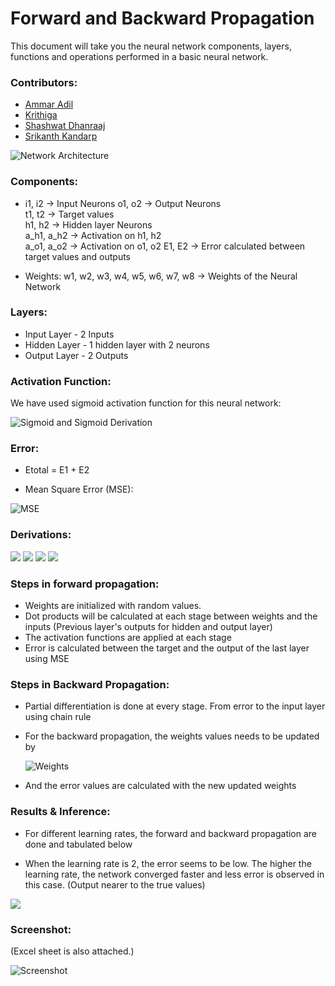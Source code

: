 # Forward and Backward Propagation

This document will take you the neural network components, layers, functions and operations performed in a basic neural network.

### Contributors:
* [Ammar Adil](https://github.com/adilsammar)
* [Krithiga](https://github.com/BottleSpink)
* [Shashwat Dhanraaj](https://github.com/sdhanraaj12)
* [Srikanth Kandarp](https://github.com/Srikanth-Kandarp)

![Network Architecture](./assets/network_arch.png)

### Components:
* i1, i2 -> Input Neurons
   o1, o2 -> Output Neurons  
   t1, t2 -> Target values    
   h1, h2 -> Hidden layer Neurons  
   a_h1, a_h2 -> Activation on h1, h2       
   a_o1, a_o2  -> Activation on o1, o2 
   E1, E2 -> Error calculated between target values and outputs 

* Weights: w1, w2, w3, w4, w5, w6, w7, w8 -> Weights of the Neural Network

### Layers:

* Input Layer  - 2 Inputs
* Hidden Layer - 1 hidden layer with 2 neurons
* Output Layer - 2 Outputs

### Activation Function:

We have used sigmoid activation function for this neural network:

![Sigmoid and Sigmoid Derivation](./assets/Activation.png)

### Error:

* Etotal = E1 + E2 

* Mean Square Error (MSE): 

![MSE](./assets/MSE.png)

### Derivations:

![](./assets/Pg1.jpg)
![](./assets/Pg2.jpg)
![](./assets/Pg3.jpg)
![](./assets/Pg4.jpg)


### Steps in forward propagation:

* Weights are initialized with random values. 
* Dot products will be calculated at each stage between weights and the inputs (Previous layer's outputs for hidden and output layer)
* The activation functions are applied at each stage
* Error is calculated between the target and the output of the last layer using MSE

### Steps in Backward Propagation:

* Partial differentiation is done at every stage. From error to the input layer using chain rule

* For the backward propagation, the weights values needs to be updated by 

   ![Weights](./assets/WeightsUpdation.png)
   
* And the error values are calculated with the new updated weights

### Results & Inference:

* For different learning rates, the forward and backward propagation are done and tabulated below

* When the learning rate is 2, the error seems to be low. The higher the learning rate, the network converged faster and less error is observed in this case. (Output nearer to the true values)

![](./assets/Learning_Rate_Variations.png)

### Screenshot:

(Excel sheet is also attached.)

![Screenshot](./assets/Excel_Screenshot.png)
